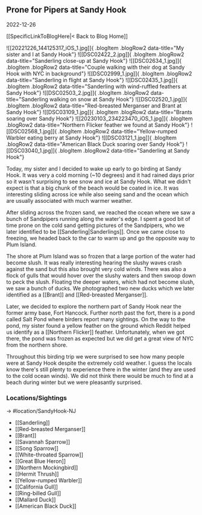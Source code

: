 ## Prone for Pipers at Sandy Hook
2022-12-26

[[SpecificLinkToBlogHere|< Back to Blog Home]]

![[20221226_144125317_iOS_1.jpg]]{ .blogItem .blogRow2 data-title="My sister and I at Sandy Hook"}
![[DSC02422_2.jpg]]{ .blogItem .blogRow2 data-title="Sanderling close-up at Sandy Hook"}
![[DSC02634_1.jpg]]{ .blogItem .blogRow2 data-title="Couple walking with their dog at Sandy Hook with NYC in background"}
![[DSC02999_1.jpg]]{ .blogItem .blogRow2 data-title="Sanderling in flight at Sandy Hook"}
![[DSC02435_1.jpg]]{ .blogItem .blogRow2 data-title="Sanderling with wind-ruffled feathers at Sandy Hook"}
![[DSC02503_2.jpg]]{ .blogItem .blogRow2 data-title="Sanderling walking on snow at Sandy Hook"}
![[DSC02520_1.jpg]]{ .blogItem .blogRow2 data-title="Red-breasted Merganser and Brant at Sandy Hook"}
![[DSC03109_1.jpg]]{ .blogItem .blogRow2 data-title="Brants soaring over Sandy Hook"}
![[20230103_234223470_iOS_1.jpg]]{ .blogItem .blogRow2 data-title="Northern Flicker feather we found at Sandy Hook"}
![[DSC02568_1.jpg]]{ .blogItem .blogRow2 data-title="Yellow-rumped Warbler eating berry at Sandy Hook"}
![[DSC03121_1.jpg]]{ .blogItem .blogRow2 data-title="American Black Duck soaring over Sandy Hook"}
![[DSC03040_1.jpg]]{ .blogItem .blogRow2 data-title="Sanderling at Sandy Hook"}

Today, my sister and I decided to wake up early to go birding at Sandy Hook. It was very a cold morning (~10 degrees) and it had rained days prior so it wasn't surprising to see snow and ice at Sandy Hook. What we didn't expect is that a big chunk of the beach would be coated in ice. It was interesting sliding across ice while also seeing sand and the ocean which are usually associated with much warmer weather.

After sliding across the frozen sand, we reached the ocean where we saw a bunch of Sandpipers running along the water's edge. I spent a good bit of time prone on the cold sand getting pictures of the Sandpipers, who we later identified to be [[Sanderling|Sanderlings]]. Once we came close to freezing, we headed back to the car to warm up and go the opposite way to Plum Island.

The shore at Plum Island was so frozen that a large portion of the water had become slush. It was really interesting hearing the slushy waves crash against the sand but this also brought very cold winds. There was also a flock of gulls that would hover over the slushy waters and then swoop down to peck the slush. Floating the deeper waters, which had not become slush, we saw a bunch of ducks. We photographed two new ducks which we later identified as a [[Brant]] and [[Red-breasted Merganser]].

Later, we decided to explore the northern part of Sandy Hook near the former army base, Fort Hancock. Further north past the fort, there is a pond called Salt Pond where birders report many sightings. On the way to the pond, my sister found a yellow feather on the ground which Reddit helped us identify as a [[Northern Flicker]] feather. Unfortunately, when we got there, the pond was frozen as expected but we did get a great view of NYC from the northern shore.

Throughout this birding trip we were surprised to see how many people were at Sandy Hook despite the extremely cold weather. I guess the locals know there's still plenty to experience there in the winter (and they are used to the cold ocean winds). We did not think there would be much to find at a beach during winter but we were pleasantly surprised.

### Locations/Sightings

-> #location/SandyHook-NJ 

- [[Sanderling]]
- [[Red-breasted Merganser]]
- [[Brant]]
- [[Savannah Sparrow]]
- [[Song Sparrow]]
- [[White-throated Sparrow]]
- [[Great Blue Heron]]
- [[Northern Mockingbird]]
- [[Hermit Thrush]]
- [[Yellow-rumped Warbler]]
- [[California Gull]]
- [[Ring-billed Gull]]
- [[Mallard Duck]]
- [[American Black Duck]]